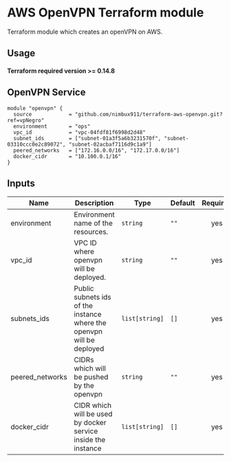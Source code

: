 # AWS OpenVPN Terraform module

Terraform module which creates an openVPN on AWS.

## Usage

#### Terraform required version >= 0.14.8

## OpenVPN Service

```hcl
module "openvpn" {
  source            = "github.com/nimbux911/terraform-aws-openvpn.git?ref=vpNegro"
  environment       = "ops"
  vpc_id            = "vpc-04fdf81f6998d2d48"
  subnet_ids        = ["subnet-01a3f5a6b3231570f", "subnet-03310ccc0e2c89072", "subnet-02acbaf7116d9c1a9"]
  peered_networks   = ["172.16.0.0/16", "172.17.0.0/16"]
  docker_cidr       = "10.100.0.1/16"
}
```

## Inputs

| Name | Description | Type | Default | Required |
|------|-------------|------|---------|:--------:|
| environment | Environment name of the resources. | `string` | `""` | yes |
| vpc\_id | VPC ID where openvpn will be deployed. | `string` | `""` | yes |
| subnets\_ids | Public subnets ids of the instance where the openvpn will be deployed | `list[string]` | `[]` | yes |
| peered_networks | CIDRs which will be pushed by the openvpn | `string` | `""` | yes |
| docker_cidr | CIDR which will be used by docker service inside the instance | `list[string]` | `[]` | yes |
